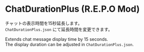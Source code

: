 # ChatDurationPlus (R.E.P.O Mod)
チャットの表示時間を15秒延長します。<br />
`ChatDurationPlus.json` にて延長時間を変更できます。

Extends chat message display time by 15 seconds.<br />
The display duration can be adjusted in `ChatDurationPlus.json`.